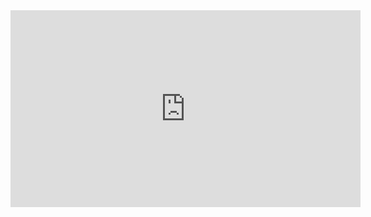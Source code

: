 <iframe width="560" height="315" src="https://www.youtube.com/embed/Z21RIp3J14A" frameborder="0" allowfullscreen></iframe>